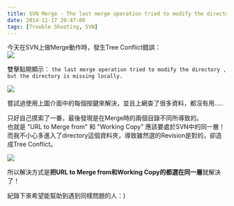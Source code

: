 ```yaml
---
title: SVN Merge - The last merge operation tried to modify the directory , but the directory is missing locally.
date: 2014-11-17 20:47:00
tags: [Trouble Shooting, SVN]
---
```


今天在SVN上做Merge動作時，發生Tree Conflict錯誤：  
[![](http://4.bp.blogspot.com/-_K8-99BVPvw/VGntsYeN3HI/AAAAAAAAJZw/CWShaTTkGak/s1600/tree%2Bconflict.png)](http://4.bp.blogspot.com/-_K8-99BVPvw/VGntsYeN3HI/AAAAAAAAJZw/CWShaTTkGak/s1600/tree%2Bconflict.png)
<!-- more -->

雙擊點開顯示：
`the last merge operation tried to modify the directory , but the directory is missing locally.`


[![](http://2.bp.blogspot.com/-mcXzGkies6s/VGntxvCtRKI/AAAAAAAAJZ4/0o9JBnyUbJM/s1600/error.png)](http://2.bp.blogspot.com/-mcXzGkies6s/VGntxvCtRKI/AAAAAAAAJZ4/0o9JBnyUbJM/s1600/error.png)

嘗試過使用上圖介面中的每個按鍵來解決，並且上網查了很多資料，都沒有用.....

只好自己摸索了一番，最後發現是在Merge時的兩個目錄不同所導致的。  
也就是 "URL to Merge from" 和 "Working Copy" 應該要處於SVN中的同一層！而我不小心多進入了directory這個資料夾，導致雖然選的Revision是對的，卻造成Tree Conflict。

[![](http://2.bp.blogspot.com/-4PW4Q60CJDw/VGntxuhOmOI/AAAAAAAAJZ8/uDwaDfwX6eI/s1600/2014-11-17%2B16_35_24-star2.jpg)](http://2.bp.blogspot.com/-4PW4Q60CJDw/VGntxuhOmOI/AAAAAAAAJZ8/uDwaDfwX6eI/s1600/2014-11-17%2B16_35_24-star2.jpg)

所以解決方式是**把URL to Merge from和Working Copy的都選在同一層**就解決了！

紀錄下來希望能幫助到遇到同樣問題的人：)